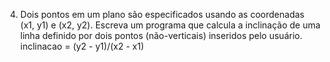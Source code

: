 4. Dois pontos em um plano são especificados usando as coordenadas (x1, y1) e (x2, y2). Escreva um programa que calcula a inclinação de uma linha definido por dois pontos (não-verticais) inseridos pelo usuário.
inclinacao =  (y2 - y1)/(x2 - x1)
